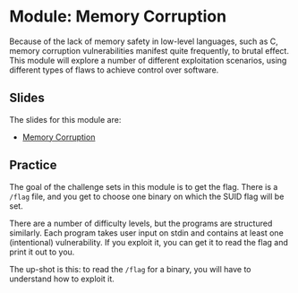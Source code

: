 # Module: Memory Corruption

Because of the lack of memory safety in low-level languages, such as C, memory corruption vulnerabilities manifest quite frequently, to brutal effect.
This module will explore a number of different exploitation scenarios, using different types of flaws to achieve control over software.

## Slides

The slides for this module are:

- [Memory Corruption](https://docs.google.com/presentation/d/1_TY-uq1ddMDIgQTKep8xF5eHaP2XDUEmSBa3kszQu_A/edit?usp=sharing)

## Practice

The goal of the challenge sets in this module is to get the flag.
There is a `/flag` file, and you get to choose one binary on which the SUID flag will be set.

There are a number of difficulty levels, but the programs are structured similarly.
Each program takes user input on stdin and contains at least one (intentional) vulnerability.
If you exploit it, you can get it to read the flag and print it out to you.

The up-shot is this: to read the `/flag` for a binary, you will have to understand how to exploit it.
